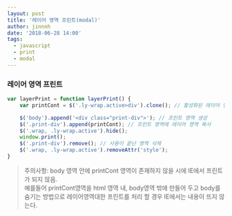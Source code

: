```yaml
---
layout: post
title: '레이어 영역 프린트(modal)'
author: jinnnh
date: '2018-06-28 14:00'
tags:
  - javascript
  - print
  - modal
---
```


### 레이어 영역 프린트

```javascript
var layerPrint = function layerPrint() {
    var printCont = $('.ly-wrap.active>div').clone(); // 활성화된 레이어 영역 복제

    $('body').append('<div class="print-div">'); // 프린트 영역 생성
    $('.print-div').append(printCont); // 프린트 영역에 레이어 영역 복사
    $('.wrap, .ly-wrap.active').hide();
    window.print();
    $('.print-div').remove(); // 사용이 끝난 영역 삭제
    $('.wrap, .ly-wrap.active').removeAttr('style');
}
```

> 주의사항: body 영역 안에 printCont 영역이 존재하지 않을 시에 IE에서 프린트가 되지 않음. <br>
> 예를들어 printCont영역을 html 영역 내, body영역 밖에 만들어 두고 body를 숨기는 방법으로
> 레이어영역대한 프린트를 처리 할 경우 IE에서는 내용이 뜨지 않는다.


